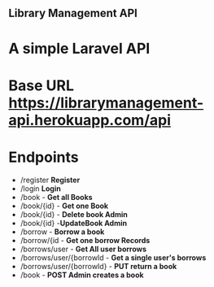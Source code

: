 ## Library Management API

# A simple Laravel API 

# Base URL https://librarymanagement-api.herokuapp.com/api

# Endpoints
- /register  **Register**
- /login    **Login**
- /book    - **Get all Books**
- /book/{id} - **Get one Book**
- /book/{id}  - **Delete book Admin**
- /book/{id}  -**UpdateBook Admin**
- /borrow     - **Borrow a book**
- /borrow/{id  - **Get one borrow Records**
- /borrows/user  - **Get All user borrows**
- /borrows/user/{borrowId - **Get a single user's borrows**
- /borrows/user/{borrowId} - **PUT return a book**
- /book                   - **POST Admin creates a book**




